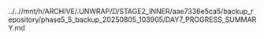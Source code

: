 ../..//mnt/h/ARCHIVE/.UNWRAP/D/STAGE2_INNER/aae7336e5ca5/backup_repository/phase5_5_backup_20250805_103905/DAY7_PROGRESS_SUMMARY.md